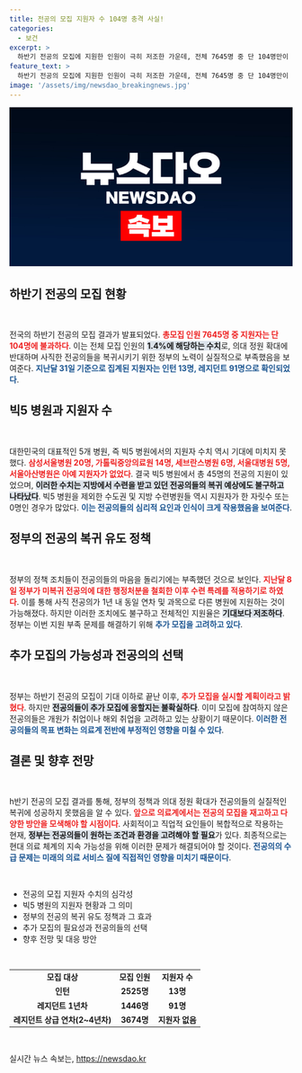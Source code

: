 ```yaml
---
title: 전공의 모집 지원자 수 104명 충격 사실!
categories:
  - 보건
excerpt: >
  하반기 전공의 모집에 지원한 인원이 극히 저조한 가운데, 전체 7645명 중 단 104명만이 지원했다. 특히 빅5 병원은 45명에 그쳐 의료계의 우려가 커지고 있다. 정부는 추가 모집 계획을 세웠지만, 전공의들의 돌아올지는 불투명하다.
feature_text: >
  하반기 전공의 모집에 지원한 인원이 극히 저조한 가운데, 전체 7645명 중 단 104명만이 지원했다. 특히 빅5 병원은 45명에 그쳐 의료계의 우려가 커지고 있다. 정부는 추가 모집 계획을 세웠지만, 전공의들의 돌아올지는 불투명하다.
image: '/assets/img/newsdao_breakingnews.jpg'
---
```


<p><img src="/assets/img/newsdao_breakingnews.jpg" alt="ontimetimes 속보" /></p>

<h2 data-ke-size="size26">하반기 전공의 모집 현황</h2>

<p data-ke-size="size16">&nbsp;</p>

<p>전국의 하반기 전공의 모집 결과가 발표되었다. <b><span style="color: #ee2323;">총모집 인원 7645명 중 지원자는 단 104명에 불과하다</span></b>. 이는 전체 모집 인원의 <b><span style="background-color: #21538527;">1.4%에 해당하는 수치</span></b>로, 의대 정원 확대에 반대하며 사직한 전공의들을 복귀시키기 위한 정부의 노력이 실질적으로 부족했음을 보여준다. <b><span style="color: #1a5490;">지난달 31일 기준으로 집계된 지원자는 인턴 13명, 레지던트 91명으로 확인되었다</span></b>.</p>

<h2 data-ke-size="size26">빅5 병원과 지원자 수</h2>

<p data-ke-size="size16">&nbsp;</p>

<p>대한민국의 대표적인 5개 병원, 즉 빅5 병원에서의 지원자 수치 역시 기대에 미치지 못했다. <b><span style="color: #ee2323;">삼성서울병원 20명, 가톨릭중앙의료원 14명, 세브란스병원 6명, 서울대병원 5명, 서울아산병원은 아예 지원자가 없었다</span></b>. 결국 빅5 병원에서 총 45명의 전공의 지원이 있었으며, <b><span style="background-color: #21538527;">이러한 수치는 지방에서 수련을 받고 있던 전공의들의 복귀 예상에도 불구하고 나타났다</span></b>. 빅5 병원을 제외한 수도권 및 지방 수련병원들 역시 지원자가 한 자릿수 또는 0명인 경우가 많았다. <b><span style="color: #1a5490;">이는 전공의들의 심리적 요인과 인식이 크게 작용했음을 보여준다</span></b>.</p>

<h2 data-ke-size="size26">정부의 전공의 복귀 유도 정책</h2>

<p data-ke-size="size16">&nbsp;</p>

<p>정부의 정책 조치들이 전공의들의 마음을 돌리기에는 부족했던 것으로 보인다. <b><span style="color: #ee2323;">지난달 8일 정부가 미복귀 전공의에 대한 행정처분을 철회한 이후 수련 특례를 적용하기로 하였다</span></b>. 이를 통해 사직 전공의가 1년 내 동일 연차 및 과목으로 다른 병원에 지원하는 것이 가능해졌다. 하지만 이러한 조치에도 불구하고 전체적인 지원율은 <b><span style="background-color: #21538527;">기대보다 저조하다</span></b>. 정부는 이번 지원 부족 문제를 해결하기 위해 <b><span style="color: #1a5490;">추가 모집을 고려하고 있다</span></b>.</p>

<h2 data-ke-size="size26">추가 모집의 가능성과 전공의의 선택</h2>

<p data-ke-size="size16">&nbsp;</p>

<p>정부는 하반기 전공의 모집이 기대 이하로 끝난 이후, <b><span style="color: #ee2323;">추가 모집을 실시할 계획이라고 밝혔다</span></b>. 하지만 <b><span style="background-color: #21538527;">전공의들이 추가 모집에 응할지는 불확실하다</span></b>. 이미 모집에 참여하지 않은 전공의들은 개원가 취업이나 해외 취업을 고려하고 있는 상황이기 때문이다. <b><span style="color: #1a5490;">이러한 전공의들의 목표 변화는 의료계 전반에 부정적인 영향을 미칠 수 있다</span></b>.</p>

<h2 data-ke-size="size26">결론 및 향후 전망</h2>

<p data-ke-size="size16">&nbsp;</p>

<p>h반기 전공의 모집 결과를 통해, 정부의 정책과 의대 정원 확대가 전공의들의 실질적인 복귀에 성공하지 못했음을 알 수 있다. <b><span style="color: #ee2323;">앞으로 의료계에서는 전공의 모집을 재고하고 다양한 방안을 모색해야 할 시점이다</span></b>. 사회적이고 직업적 요인들이 복합적으로 작용하는 현재, <b><span style="background-color: #21538527;">정부는 전공의들이 원하는 조건과 환경을 고려해야 할 필요</span></b>가 있다. 최종적으로는 현대 의료 체계의 지속 가능성을 위해 이러한 문제가 해결되어야 할 것이다. <b><span style="color: #1a5490;">전공의의 수급 문제는 미래의 의료 서비스 질에 직접적인 영향을 미치기 때문이다</span></b>. </p>

<p data-ke-size="size16">&nbsp;</p>

<ul>
  <li>전공의 모집 지원자 수치의 심각성</li>
  <li>빅5 병원의 지원자 현황과 그 의미</li>
  <li>정부의 전공의 복귀 유도 정책과 그 효과</li>
  <li>추가 모집의 필요성과 전공의들의 선택</li>
  <li>향후 전망 및 대응 방안</li>
</ul>

<p data-ke-size="size16">&nbsp;</p>

<table style="width: 100%;">
  <tr>
    <td style="text-align: center; height: 17px;"><b>모집 대상</b></td>
    <td style="text-align: center; height: 17px;"><b>모집 인원</b></td>
    <td style="text-align: center; height: 17px;"><b>지원자 수</b></td>
  </tr>
  <tr>
    <td style="text-align: center; height: 17px;"><b>인턴</b></td>
    <td style="text-align: center; height: 17px;"><b>2525명</b></td>
    <td style="text-align: center; height: 17px;"><b>13명</b></td>
  </tr>
  <tr>
    <td style="text-align: center; height: 17px;"><b>레지던트 1년차</b></td>
    <td style="text-align: center; height: 17px;"><b>1446명</b></td>
    <td style="text-align: center; height: 17px;"><b>91명</b></td>
  </tr>
  <tr>
    <td style="text-align: center; height: 17px;"><b>레지던트 상급 연차(2~4년차)</b></td>
    <td style="text-align: center; height: 17px;"><b>3674명</b></td>
    <td style="text-align: center; height: 17px;"><b>지원자 없음</b></td>
  </tr>
</table>

<p data-ke-size="size16">&nbsp;</p>
실시간 뉴스 속보는, <a href="https://newsdao.kr" rel="dofollow">https://newsdao.kr</a>


